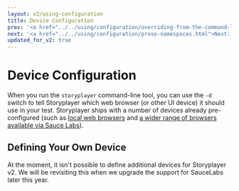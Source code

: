 ```yaml
---
layout: v2/using-configuration
title: Device Configuration
prev: '<a href="../../using/configuration/overriding-from-the-command-line.html">Prev: Overriding From The Command-Line</a>'
next: '<a href="../../using/configuration/prose-namespaces.html">Next: Prose Namespaces</a>'
updated_for_v2: true
---
```


# Device Configuration

When you run the `storyplayer` command-line tool, you can use the `-d` switch to tell Storyplayer which web browser (or other UI device) it should use in your test.  Storyplayer ships with a number of devices already pre-configured (such as [local web browsers](../devices/localbrowsers.html) and [a wider range of browsers available via Sauce Labs](../devices/saucelabs.html)).

## Defining Your Own Device

At the moment, it isn't possible to define additional devices for Storyplayer v2. We will be revisiting this when we upgrade the support for SauceLabs later this year.
